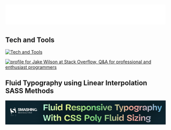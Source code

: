 <h1 align="center">
  <img src="https://raw.githubusercontent.com/jakobud/jakobud/master/name.svg" alt="Jake Wilson" />
</h1>

## Tech and Tools
[![Tech and Tools](https://skillicons.dev/icons?i=js,ts,html,sass,css,tailwind,nodejs,express,jest,react,svelte,d3,electron,php,laravel,git,github,bitbucket,nginx,mysql,mongodb,vscode,postman)](https://skillicons.dev)

<a href="https://stackoverflow.com/users/172350/jake-wilson"><img src="https://stackoverflow.com/users/flair/172350.png?theme=light" width="208" height="58" alt="profile for Jake Wilson at Stack Overflow, Q&amp;A for professional and enthusiast programmers" title="profile for Jake Wilson at Stack Overflow, Q&amp;A for professional and enthusiast programmers"></a>

## Fluid Typography using Linear Interpolation SASS Methods
<a href="https://www.smashingmagazine.com/2017/05/fluid-responsive-typography-css-poly-fluid-sizing/"><img src="https://raw.githubusercontent.com/jakobud/jakobud/master/fluid-typography.jpg" alt="Fluid Responsive Typography With CSS Poly Fluid Sizing Title Logo" /></a>
